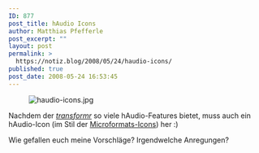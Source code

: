 ```yaml
---
ID: 877
post_title: hAudio Icons
author: Matthias Pfefferle
post_excerpt: ""
layout: post
permalink: >
  https://notiz.blog/2008/05/24/haudio-icons/
published: true
post_date: 2008-05-24 16:53:45
---
```

<!-- wp:image {"align":"center"} -->
<figure class="wp-block-image aligncenter"><img src="https://notiz.blog/wp-content/uploads/2008/05/haudio-icons.jpg" alt="haudio-icons.jpg" /></figure>
<!-- /wp:image -->

<!-- wp:paragraph -->
<p>Nachdem der <em><a href="https://notiz.blog/2008/05/19/yamt-yet-another-microformats-transformr/">transformr</a></em> so viele hAudio-Features bietet, muss auch ein hAudio-Icon (im Stil der <a href="http://factorycity.net/projects/microformats-icons/">Microformats-Icons</a>) her :)</p>
<!-- /wp:paragraph -->

<!-- wp:paragraph -->
<p>Wie gefallen euch meine Vorschläge? Irgendwelche Anregungen?</p>
<!-- /wp:paragraph -->